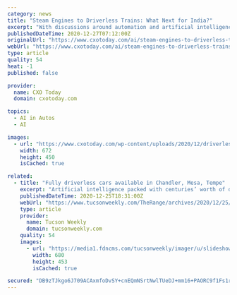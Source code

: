 ```yaml
---
category: news
title: "Steam Engines to Driverless Trains: What Next for India?"
excerpt: "With discussions around automation and artificial intelligence (AI) being the flavor of the day, we hear so much about driverless cars, trucks, and buses. But seldom do we talk about driverless ..."
publishedDateTime: 2020-12-27T07:12:00Z
originalUrl: "https://www.cxotoday.com/ai/steam-engines-to-driverless-trains-what-next/"
webUrl: "https://www.cxotoday.com/ai/steam-engines-to-driverless-trains-what-next/"
type: article
quality: 54
heat: -1
published: false

provider:
  name: CXO Today
  domain: cxotoday.com

topics:
  - AI in Autos
  - AI

images:
  - url: "https://www.cxotoday.com/wp-content/uploads/2020/12/driverless-train-india.jpg"
    width: 672
    height: 450
    isCached: true

related:
  - title: "Fully driverless cars available in Chandler, Mesa, Tempe"
    excerpt: "Artificial intelligence packed with centuries’ worth of driving ... And he imagines in that time frame, more people will use driverless taxis, such as those developed by Waymo, which began in 2009 as the Google Self-Driving Car Project."
    publishedDateTime: 2020-12-25T18:31:00Z
    webUrl: "https://www.tucsonweekly.com/TheRange/archives/2020/12/25/fully-driverless-cars-available-in-chandler-mesa-tempe"
    type: article
    provider:
      name: Tucson Weekly
      domain: tucsonweekly.com
    quality: 54
    images:
      - url: "https://media1.fdncms.com/tucsonweekly/imager/u/slideshow/30068832/1200px-waymo_self-driving_car_front_view.gk.jpg"
        width: 680
        height: 453
        isCached: true

secured: "DB9zTJkgo6J709ACAxmfoDvSY+cnEQmNSrtNwlTUeDJ+mm16+PAORC9f1Fs1rwG7wVtS5i4C0vftrONswE90/ILx0XysJTj8NsHgMdp9jgvBdthePbZNNne9wHon4opV8cmGOzWkzuDXb1Y85Zco7YOqbDpVcFjKYsgFLInVbc9mugdL0zfXMg0V+fpwzePmAYCH0B9J6/llw+sivR+OeinxUWBApGd7JwDY9QfHqdBUWVOn0/nK2qc4TCKHEmPLx+ytIJuKctweIHniVaVxZkSuLuGUZVFwFdEV4levI2S+uUKty7PSVoq4WbIlh4FiQiBZu7tn3tF5QhtlTgRkkMYdA8wH+DOoJrh9ilQozH0=;IZkOSPJGtoAJhwQ7OQ9KbA=="
---
```


